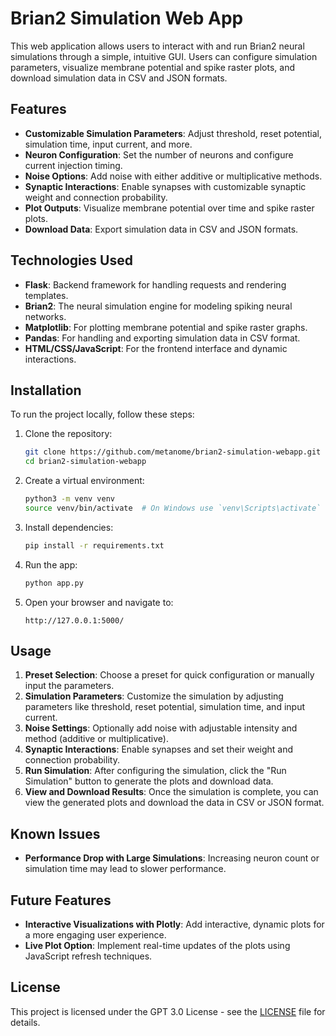 # Brian2 Simulation Web App

This web application allows users to interact with and run Brian2 neural simulations through a simple, intuitive GUI. Users can configure simulation parameters, visualize membrane potential and spike raster plots, and download simulation data in CSV and JSON formats.

## Features

- **Customizable Simulation Parameters**: Adjust threshold, reset potential, simulation time, input current, and more.
- **Neuron Configuration**: Set the number of neurons and configure current injection timing.
- **Noise Options**: Add noise with either additive or multiplicative methods.
- **Synaptic Interactions**: Enable synapses with customizable synaptic weight and connection probability.
- **Plot Outputs**: Visualize membrane potential over time and spike raster plots.
- **Download Data**: Export simulation data in CSV and JSON formats.

## Technologies Used

- **Flask**: Backend framework for handling requests and rendering templates.
- **Brian2**: The neural simulation engine for modeling spiking neural networks.
- **Matplotlib**: For plotting membrane potential and spike raster graphs.
- **Pandas**: For handling and exporting simulation data in CSV format.
- **HTML/CSS/JavaScript**: For the frontend interface and dynamic interactions.

## Installation

To run the project locally, follow these steps:

1. Clone the repository:
   ```bash
   git clone https://github.com/metanome/brian2-simulation-webapp.git
   cd brian2-simulation-webapp
   ```

2. Create a virtual environment:
   ```bash
   python3 -m venv venv
   source venv/bin/activate  # On Windows use `venv\Scripts\activate`
   ```

3. Install dependencies:
   ```bash
   pip install -r requirements.txt
   ```

4. Run the app:
   ```bash
   python app.py
   ```

5. Open your browser and navigate to:
   ```
   http://127.0.0.1:5000/
   ```

## Usage

1. **Preset Selection**: Choose a preset for quick configuration or manually input the parameters.
2. **Simulation Parameters**: Customize the simulation by adjusting parameters like threshold, reset potential, simulation time, and input current.
3. **Noise Settings**: Optionally add noise with adjustable intensity and method (additive or multiplicative).
4. **Synaptic Interactions**: Enable synapses and set their weight and connection probability.
5. **Run Simulation**: After configuring the simulation, click the "Run Simulation" button to generate the plots and download data.
6. **View and Download Results**: Once the simulation is complete, you can view the generated plots and download the data in CSV or JSON format.

## Known Issues

- **Performance Drop with Large Simulations**: Increasing neuron count or simulation time may lead to slower performance.

## Future Features

- **Interactive Visualizations with Plotly**: Add interactive, dynamic plots for a more engaging user experience.
- **Live Plot Option**: Implement real-time updates of the plots using JavaScript refresh techniques.

## License

This project is licensed under the GPT 3.0 License - see the [LICENSE](LICENSE) file for details.
